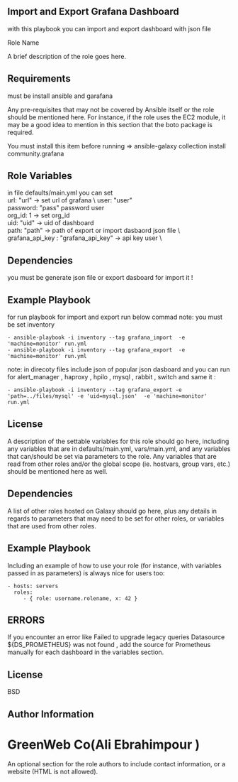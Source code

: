
Import and Export Grafana Dashboard 
------------



with this playbook you can import and export dashboard with json file

Role Name


A brief description of the role goes here.


Requirements
------------


must be install ansible and garafana

Any pre-requisites that may not be covered by Ansible itself or the role should be mentioned here. For instance, if the role uses the EC2 module, it may be a good idea to mention in this section that the boto package is required.


You must install this item before running =>  ansible-galaxy collection install community.grafana

Role Variables
--------------


in file defaults/main.yml you can set \
url: "url"  -> set url of grafana \ 
user: "user"  \
password: "pass" password user \
org_id: 1   -> set org_id \
uid: "uid" -> uid of dashboard \
path: "path"  -> path of export or import dasbaord json file \  
grafana_api_key : "grafana_api_key"  -> api key user \



Dependencies
------------
you must be generate json file or export dasboard for import it !

Example Playbook
----------------
for run playbook for import and export run below commad 
note: you must be set inventory

    - ansible-playbook -i inventory --tag grafana_import  -e 'machine=monitor' run.yml
    - ansible-playbook -i inventory --tag grafana_export  -e 'machine=monitor' run.yml
    

note: in  direcoty files  include json of popular json dasboard and you can run for alert_manager , haproxy , hpilo , mysql , rabbit , switch and same it :

    - ansible-playbook -i inventory --tag grafana_export -e 'path=../files/mysql' -e 'uid=mysql.json'  -e 'machine=monitor' run.yml

License
-------

A description of the settable variables for this role should go here, including any variables that are in defaults/main.yml, vars/main.yml, and any variables that can/should be set via parameters to the role. Any variables that are read from other roles and/or the global scope (ie. hostvars, group vars, etc.) should be mentioned here as well.

Dependencies
------------

A list of other roles hosted on Galaxy should go here, plus any details in regards to parameters that may need to be set for other roles, or variables that are used from other roles.

Example Playbook
----------------

Including an example of how to use your role (for instance, with variables passed in as parameters) is always nice for users too:

    - hosts: servers
      roles:
         - { role: username.rolename, x: 42 }



ERRORS
----------------
If you encounter an error like Failed to upgrade legacy queries Datasource ${DS_PROMETHEUS} was not found
, add the source for Prometheus manually for each dashboard in the variables section.


License
-------


BSD

Author Information
------------------

GreenWeb Co(Ali Ebrahimpour )
=======

An optional section for the role authors to include contact information, or a website (HTML is not allowed).

